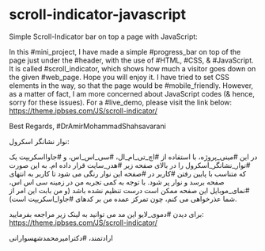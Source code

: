 # scroll-indicator-javascript
Simple Scroll-Indicator bar on top a page with JavaScript:

In this #mini_project, I have made a simple #progress_bar on top of the page just under the #header, with the use of #HTML, #CSS, & #JavaScript. It is called #scroll_indicator, which shows how much a visitor goes down on the given #web_page.
Hope you will enjoy it. I have tried to set CSS elements in the way, so that the page would be #mobile_friendly. However, as a matter of fact, I am more concerned about JavaScript codes (& hence, sorry for these issues).
For a #live_demo, please visit the link below:
https://theme.ipbses.com/JS/scroll-indicator/

Best Regards,
#DrAmirMohammadShahsavarani


نوار نشانگر اسکرول:

در این #مینی_پروژه، با استفاده از #اچ_تی_ام_ال، #سی_اس_اس، و #جاوااسکریپت یک #نوار_نشانگر_اسکرول را در بالای صفحه زیر #هدر_سایت قرار داده ام. به این صورت که متناسب با پایین رفتن #کاربر در #صفحه این نوار رنگی می شود تا کاربر به انتهای صفحه برسد و نوار پر شود.
با توجه به کمی تجربه من در زمینه سی اس اس، #نمای_موبایل این صفحه ممکن است درست تنظیم نشده باشد (و من بابت این امر از شما عذرخواهی می کنم، چون تمرکز عمده من بر کدهای #جاوا_اسکریپت است).

برای دیدن #دموی_لایو این مد می توانید به لینک زیر مراجعه بفرمایید:
https://theme.ipbses.com/JS/scroll-indicator/

ارادتمند،
#دکترامیرمحمدشهسوارانی
